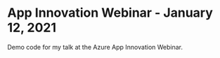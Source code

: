 # App Innovation Webinar - January 12, 2021

Demo code for my talk at the Azure App Innovation Webinar.
